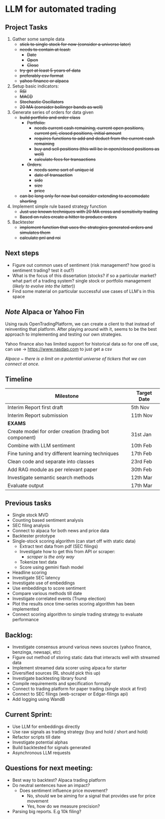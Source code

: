 # LLM for automated trading

## Project Tasks

1. Gather some sample data
    - ~~stick to single stock for now (consider a universe later)~~
    - ~~needs to contain at least:~~
        - ~~Date~~
        - ~~Open~~
        - ~~Close~~
    - ~~try get at least 5 years of data~~
    - ~~preferably csv format~~
    - ~~yahoo finance or alpaca~~
2. Setup basic indicators:
    - ~~RSI~~
    - ~~MACD~~
    - ~~Stochastic Oscillators~~
    - ~~20 MA (consider bollinger bands as well)~~
3. Generate series of orders for data given
    - ~~build portfolio and order class~~
        - ~~Portfolio:~~
            - ~~needs current cash remaining, current open positions, current pnl, closed positions, initial amount~~
            - ~~requires functions to add and deduct from the current cash remaining~~
            - ~~buy and sell positions (this will be in open/closed positions as well)~~
            - ~~calculate fees for transactions~~
        - ~~Orders~~:
            - ~~needs some sort of unique id~~
            - ~~date of transaction~~
            - ~~side~~
            - ~~size~~
            - ~~price~~
    - ~~can be long only for now but consider extending to accomodate shorting~~
4. Implement simple rule based strategy function
    - ~~Just use known techniques with 20 MA cross and sensitivity trading~~
    - ~~Based on rules create a hitter to produce orders~~
5. Backtester
    - ~~implement function that uses the strategies generated orders and simulates them~~
    - ~~calculate pnl and roi~~

## Next steps
- Figure out common uses of sentiment (risk management? how good is sentiment trading? test it out?)
- What is the focus of this dissertation (stocks? if so a particular market? what part of a trading system? single stock or portfolio management (*likely to evolve into the latter*))
- Find some material on particular successful use cases of LLM's in this space

## *Note* Alpaca or Yahoo Fin

Using rauls OpenTradingPlatform, we can create a client to that instead of reinventing that platform. After playing around with it, seems to be the best approach to implementing and testing our own strategies. <br>

Yahoo finance also has limited support for historical data so for one off use, can use -> https://www.nasdaq.com to just get a csv 

*Alpaca ~ there is a limit on a potential universe of tickers that we can connect at once.*

## Timeline

| Milestone                                    | Target Date     |
|---------------------------------------------|-----------------|
| Interim Report first draft                  | 5th Nov         |
| Interim Report submission                   | 11th Nov        |
| **EXAMS**                                   |                 |
| Create model for order creation (trading bot component) | 31st Jan        |
| Combine with LLM sentiment                  | 10th Feb        |
| Fine tuning and try different learning techniques | 17th Feb        |
| Clean code and separate into classes        | 23rd Feb        |
| Add RAG module as per relevant paper        | 30th Feb        |
| Investigate semantic search methods         | 12th Mar        |
| Evaluate output                             | 17th Mar        |



## Previous tasks
- Single stock MVD
- Counting based sentiment analysis
- SEC filing analysis
- Connect to alpaca for both news and price data
- Backtester prototype
- Single-stock scoring algorithm (can start off with static data)
    - Extract text data from pdf (SEC filings)
    - Investigate how to get this from API or scraper:
        - *scraper is the only way*
    - Tokenize text data
    - Score using gemini flash model
- Headline scoring
- Investigate SEC latency
- Investigate use of embeddings
- Use embeddings to score sentiment
- Compare various methods till date
- Investigate correlated events (Trump election)
- Plot the results once time-series scoring algorithm has been implemented
- Connect scoring algorithm to simple trading strategy to evaluate performance

## Backlog:
- Investigate consensus around various news sources (yahoo finance, benzinga, newsapi, etc)
- Figure out method of storing static data that interacts well with streamed data
- Implement streamed data scorer using alpaca for starter
- Diversified sources (RL should pick this up)
- Investigate backtesting library found
- Compile requirements and specification formally
- Connect to trading platform for paper trading (single stock at first)
- Connect to SEC filings (web-scraper or Edgar-filings api)
- Add logging using WandB

## Current Sprint:
- Use LLM for embeddings directly
- Use raw signals as trading strategy (buy and hold / short and hold)
- Refactor scripts till date
- Investigate potential alphas
- Build backtested for signals generated
- Asynchronous LLM requests

## Questions for next meeting:
- Best way to backtest? Alpaca trading platform
- Do neutral sentences have an impact?
  - Does sentiment influence price movement?
    - No, should we be aiming for a signal that provides use for price movement
    - Yes, how do we measure precision?
- Parsing big reports. E.g 10k filing?

